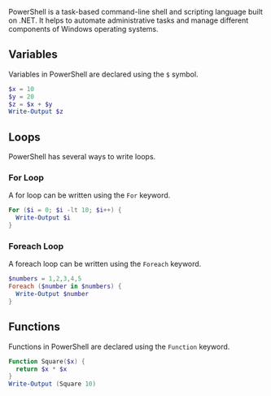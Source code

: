 PowerShell is a task-based command-line shell and scripting language built on .NET. It helps to automate administrative tasks and manage different components of Windows operating systems.

## Variables

Variables in PowerShell are declared using the `$` symbol.

```powershell
$x = 10
$y = 20
$z = $x + $y
Write-Output $z
```

## Loops

PowerShell has several ways to write loops.

### For Loop

A for loop can be written using the `For` keyword.

```powershell
For ($i = 0; $i -lt 10; $i++) {
  Write-Output $i
}
```

### Foreach Loop

A foreach loop can be written using the `Foreach` keyword.

```powershell
$numbers = 1,2,3,4,5
Foreach ($number in $numbers) {
  Write-Output $number
}
```

## Functions

Functions in PowerShell are declared using the `Function` keyword.

```powershell
Function Square($x) {
  return $x * $x
}
Write-Output (Square 10)
```